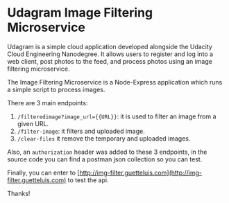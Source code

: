 # Udagram Image Filtering Microservice

Udagram is a simple cloud application developed alongside the Udacity Cloud Engineering Nanodegree. It allows users to register and log into a web client, post photos to the feed, and process photos using an image filtering microservice.

The Image Filtering Microservice is a Node-Express application which runs a simple script to process images.

There are 3 main endpoints:

1.  `/filteredimage?image_url={{URL}}`: it is used to filter an image from a given URL.
2.  `/filter-image`: it filters and uploaded image.
3.  `/clear-files` it remove the temporary and uploaded images.

Also, an `authorization` header was added to these 3 endpoints, in the source code you can find a postman json collection so you can test.

Finally, you can enter to [http://img-filter.guetteluis.com](http://img-filter.guetteluis.com) to test the api.

Thanks!